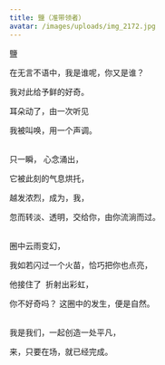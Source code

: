 ```yaml
---
title: 鹽（准带领者）
avatar: /images/uploads/img_2172.jpg
---
```

鹽

在无言不语中，我是谁呢，你又是谁？

我对此给予鲜的好奇。

耳朵动了，由一次听见

我被叫唤，用一个声调。

\
只一瞬， 心念涌出，

它被此刻的气息烘托，

越发浓烈，成为，我，

忽而转淡、透明，交给你，由你流淌而过。

\
圈中云雨变幻，

我如若闪过一个火苗，恰巧把你也点亮，

他接住了  折射出彩虹，

你不好奇吗？ 这圈中的发生，便是自然。

\
我是我们，一起创造一处平凡，

来，只要在场，就已经完成。